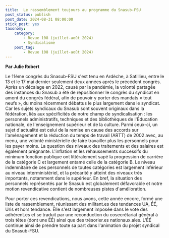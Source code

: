 ```yaml
---
title:  Le rassemblement toujours au programme du Snasub-FSU
post_status: publish
post_date: 2024-08-31 08:00:00
stick_post: yes
taxonomy:
    category:
        - Revue 108 (juillet-août 2024)
        - Syndicalisme
    post_tag:
        - Revue 108 (juillet-août 2024)
---
```




**Par Julie Robert**

 Le 11ème congrès du Snasub-FSU s'est tenu en Ardèche, à Satillieu, entre le 13 et le 17 mai dernier seulement deux années après le précédent congrès. Après un décalage en 2022, causé par la pandémie, la volonté partagée des instances du Snasub a été de repositionner le congrès du syndicat en amont du congrès fédéral, afin de pouvoir y porter des mandats « tout neufs », du moins récemment débattus le plus largement dans le syndicat. Car les sujets syndicaux du Snasub sont souvent originaux dans la fédération, liés aux spécificités de notre champ de syndicalisation : les personnels administratifs, techniques et des bibliothèques de l'Éducation nationale, de l'enseignement supérieur et de la culture. Parmi ceux-ci, un sujet d'actualité est celui de la remise en cause des accords sur l'aménagement et la réduction du temps de travail (ARTT) de 2002 avec, au menu, une volonté ministérielle de faire travailler plus les personnels pour les payer moins. La question des niveaux des traitements et des salaires est également prégnante. L'inflation et les rehaussements successifs du minimum fonction publique ont littéralement sapé la progression de carrière de la catégorie C et largement entamé celle de la catégorie B. Le niveau indemnitaire de ces personnels de toutes catégories est largement inférieur au niveau interministériel, et la précarité y atteint des niveaux très importants, notamment dans le supérieur. En bref, la situation des personnels représentés par le Snasub est globalement défavorable et notre motion revendicative contient de nombreuses pistes d'amélioration.

 Pour porter ces revendications, nous avons, cette année encore, formé une liste de rassemblement, réunissant des militant.es des tendances UA, ÉÉ, Uris et hors tendance. Elle s'est largement imposée dans le vote des adhérent.es et se traduit par une reconduction du cosecrétariat général à trois têtes (dont une ÉÉ) ainsi que des trésorier.es nationaux.ales. L'ÉÉ continue ainsi de prendre toute sa part dans l'animation du projet syndical du Snasub-FSU.
